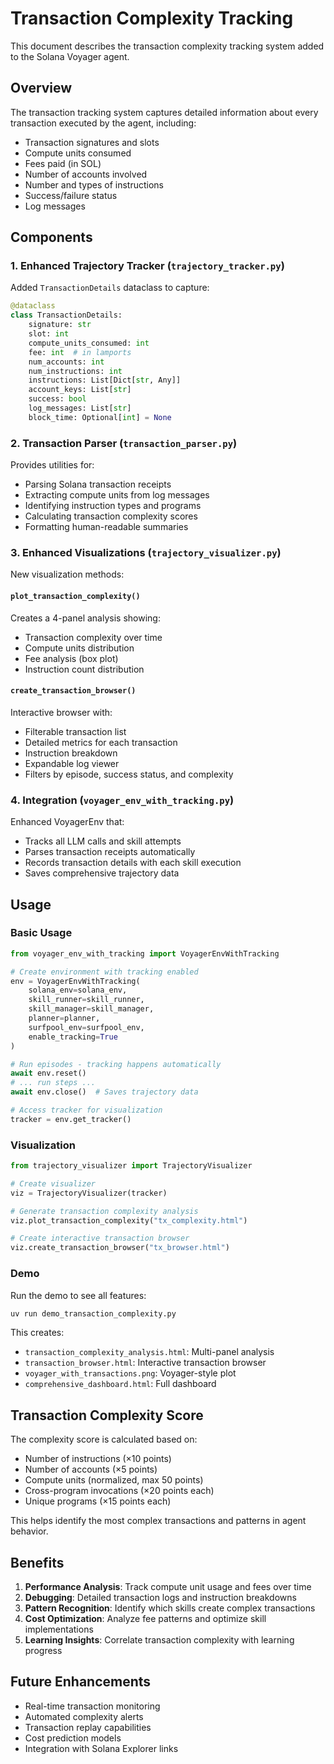 # Transaction Complexity Tracking

This document describes the transaction complexity tracking system added to the Solana Voyager agent.

## Overview

The transaction tracking system captures detailed information about every transaction executed by the agent, including:
- Transaction signatures and slots
- Compute units consumed
- Fees paid (in SOL)
- Number of accounts involved
- Number and types of instructions
- Success/failure status
- Log messages

## Components

### 1. Enhanced Trajectory Tracker (`trajectory_tracker.py`)

Added `TransactionDetails` dataclass to capture:
```python
@dataclass
class TransactionDetails:
    signature: str
    slot: int
    compute_units_consumed: int
    fee: int  # in lamports
    num_accounts: int
    num_instructions: int
    instructions: List[Dict[str, Any]]
    account_keys: List[str]
    success: bool
    log_messages: List[str]
    block_time: Optional[int] = None
```

### 2. Transaction Parser (`transaction_parser.py`)

Provides utilities for:
- Parsing Solana transaction receipts
- Extracting compute units from log messages
- Identifying instruction types and programs
- Calculating transaction complexity scores
- Formatting human-readable summaries

### 3. Enhanced Visualizations (`trajectory_visualizer.py`)

New visualization methods:

#### `plot_transaction_complexity()`
Creates a 4-panel analysis showing:
- Transaction complexity over time
- Compute units distribution
- Fee analysis (box plot)
- Instruction count distribution

#### `create_transaction_browser()`
Interactive browser with:
- Filterable transaction list
- Detailed metrics for each transaction
- Instruction breakdown
- Expandable log viewer
- Filters by episode, success status, and complexity

### 4. Integration (`voyager_env_with_tracking.py`)

Enhanced VoyagerEnv that:
- Tracks all LLM calls and skill attempts
- Parses transaction receipts automatically
- Records transaction details with each skill execution
- Saves comprehensive trajectory data

## Usage

### Basic Usage

```python
from voyager_env_with_tracking import VoyagerEnvWithTracking

# Create environment with tracking enabled
env = VoyagerEnvWithTracking(
    solana_env=solana_env,
    skill_runner=skill_runner,
    skill_manager=skill_manager,
    planner=planner,
    surfpool_env=surfpool_env,
    enable_tracking=True
)

# Run episodes - tracking happens automatically
await env.reset()
# ... run steps ...
await env.close()  # Saves trajectory data

# Access tracker for visualization
tracker = env.get_tracker()
```

### Visualization

```python
from trajectory_visualizer import TrajectoryVisualizer

# Create visualizer
viz = TrajectoryVisualizer(tracker)

# Generate transaction complexity analysis
viz.plot_transaction_complexity("tx_complexity.html")

# Create interactive transaction browser
viz.create_transaction_browser("tx_browser.html")
```

### Demo

Run the demo to see all features:
```bash
uv run demo_transaction_complexity.py
```

This creates:
- `transaction_complexity_analysis.html`: Multi-panel analysis
- `transaction_browser.html`: Interactive transaction browser
- `voyager_with_transactions.png`: Voyager-style plot
- `comprehensive_dashboard.html`: Full dashboard

## Transaction Complexity Score

The complexity score is calculated based on:
- Number of instructions (×10 points)
- Number of accounts (×5 points)
- Compute units (normalized, max 50 points)
- Cross-program invocations (×20 points each)
- Unique programs (×15 points each)

This helps identify the most complex transactions and patterns in agent behavior.

## Benefits

1. **Performance Analysis**: Track compute unit usage and fees over time
2. **Debugging**: Detailed transaction logs and instruction breakdowns
3. **Pattern Recognition**: Identify which skills create complex transactions
4. **Cost Optimization**: Analyze fee patterns and optimize skill implementations
5. **Learning Insights**: Correlate transaction complexity with learning progress

## Future Enhancements

- Real-time transaction monitoring
- Automated complexity alerts
- Transaction replay capabilities
- Cost prediction models
- Integration with Solana Explorer links